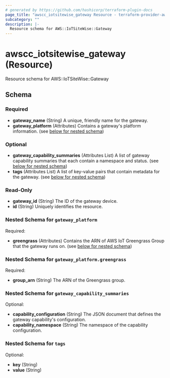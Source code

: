 ```yaml
---
# generated by https://github.com/hashicorp/terraform-plugin-docs
page_title: "awscc_iotsitewise_gateway Resource - terraform-provider-awscc"
subcategory: ""
description: |-
  Resource schema for AWS::IoTSiteWise::Gateway
---
```


# awscc_iotsitewise_gateway (Resource)

Resource schema for AWS::IoTSiteWise::Gateway



<!-- schema generated by tfplugindocs -->
## Schema

### Required

- **gateway_name** (String) A unique, friendly name for the gateway.
- **gateway_platform** (Attributes) Contains a gateway's platform information. (see [below for nested schema](#nestedatt--gateway_platform))

### Optional

- **gateway_capability_summaries** (Attributes List) A list of gateway capability summaries that each contain a namespace and status. (see [below for nested schema](#nestedatt--gateway_capability_summaries))
- **tags** (Attributes List) A list of key-value pairs that contain metadata for the gateway. (see [below for nested schema](#nestedatt--tags))

### Read-Only

- **gateway_id** (String) The ID of the gateway device.
- **id** (String) Uniquely identifies the resource.

<a id="nestedatt--gateway_platform"></a>
### Nested Schema for `gateway_platform`

Required:

- **greengrass** (Attributes) Contains the ARN of AWS IoT Greengrass Group that the gateway runs on. (see [below for nested schema](#nestedatt--gateway_platform--greengrass))

<a id="nestedatt--gateway_platform--greengrass"></a>
### Nested Schema for `gateway_platform.greengrass`

Required:

- **group_arn** (String) The ARN of the Greengrass group.



<a id="nestedatt--gateway_capability_summaries"></a>
### Nested Schema for `gateway_capability_summaries`

Optional:

- **capability_configuration** (String) The JSON document that defines the gateway capability's configuration.
- **capability_namespace** (String) The namespace of the capability configuration.


<a id="nestedatt--tags"></a>
### Nested Schema for `tags`

Optional:

- **key** (String)
- **value** (String)



